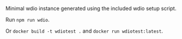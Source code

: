 Minimal wdio instance generated using the included wdio setup script.

Run `npm run wdio`.

Or `docker build -t wdiotest .` and `docker run wdiotest:latest`.